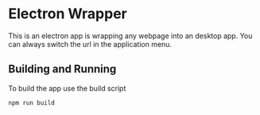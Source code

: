 # Electron Wrapper

This is an electron app is wrapping any webpage into an desktop app. You can always switch the url in the application menu.

## Building and Running

To build the app use the build script

```sh
npm run build
```
